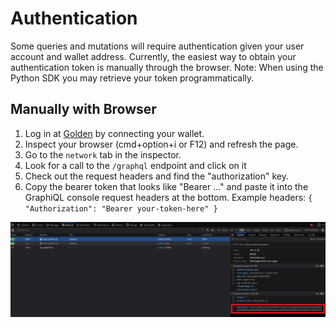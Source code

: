 # Authentication

Some queries and mutations will require authentication given your user account and wallet address. Currently, the easiest way to obtain your authentication token is manually through the browser. Note: When using the Python SDK you may retrieve your token programmatically.&#x20;

## Manually with Browser

1. Log in at [Golden](https://dapp.golden.xyz) by connecting your wallet.
2. Inspect your browser (cmd+option+i or F12) and refresh the page.
3. Go to the `network` tab in the inspector.
4. Look for a call to the `/graphql` endpoint and click on it
5. Check out the request headers and find the "authorization" key.
6. Copy the bearer token that looks like "Bearer ..." and paste it into the GraphiQL console request headers at the bottom.  Example headers: `{ "Authorization": "Bearer your-token-here" }`

![](<../.gitbook/assets/examplejwt (2).png>)
